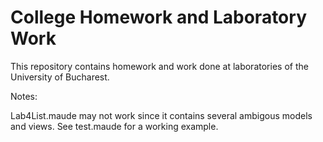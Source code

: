 College Homework and Laboratory Work
========================================

This repository contains homework and work done at laboratories of the University of Bucharest.

Notes:

Lab4List.maude may not work since it contains several ambigous models and views.
See test.maude for a working example.
